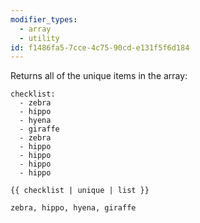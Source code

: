 ```yaml
---
modifier_types:
  - array
  - utility
id: f1486fa5-7cce-4c75-90cd-e131f5f6d184
---
```

Returns all of the unique items in the array:

```.language-yaml
checklist:
  - zebra
  - hippo
  - hyena
  - giraffe
  - zebra
  - hippo
  - hippo
  - hippo
  - hippo

```

```
{{ checklist | unique | list }}
```

```.language-output
zebra, hippo, hyena, giraffe
```
